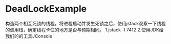 # DeadLockExample
构造两个相互死锁的线程，将进程启动并发生死锁之后，使用jstack观察一下线程的调用栈，确定线程卡住的地方是否与预期相同。
 1.jstack -l 7412
 2.使用JDK给我们的的工具JConsole
